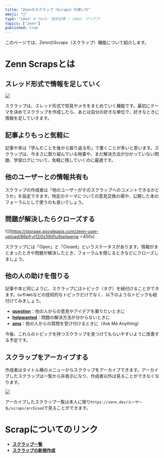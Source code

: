 ```yaml
---
title: "Zennのスクラップ（Scraps）の使い方"
emoji: "📑"
type: "idea" # tech: 技術記事 / idea: アイデア
topics: ["zenn"]
published: true
---
```


このページでは、ZennのScraps（スクラップ）機能について紹介します。

# Zenn Scrapsとは


## スレッド形式で情報を足していく

![](https://storage.googleapis.com/zenn-user-upload/8mal7k3jajdjp8cqnlbzaz9l5o23)



スクラップは、スレッド形式で知見やメモをまとめていく機能です。最初にテーマを決めてスクラップを作成したら、あとは自分の好きな単位で、好きなときに情報を足していきます。

## 記事よりもっと気軽に
記事や本は「学んだことを後から振り返る形」で書くことが多いと思います。スクラップは、今まさに取り組んでいる物事や、まだ解決方法が分かっていない問題、学習ログについて、気軽に残していくのに最適です。

## 他のユーザーとの情報共有も

スクラップの作成者は「他のユーザーがそのスクラップへのコメントできるかどうか」を設定できます。特定のテーマについての意見交換の場や、公開した本のフォーラムとして使うのも良いでしょう。

## 問題が解決したらクローズする

![](https://storage.googleapis.com/zenn-user-upload/86pfrvj12j0z59iifiu9splweriw =450x)

スクラップには「Open」と「Closed」というステータスがあります。情報がまとまったときや問題が解決したとき、フォーラムを閉じるときなどにクローズしましょう。


## 他の人の助けを借りる
記事や本と同じように、スクラップにはトピック（タグ）を紐付けることができます。`Go`や`AWS`などの技術的なトピックだけでなく、以下のようなトピックも紐付けてみましょう。

- **[question](https://zenn.dev/topics/question/scraps)**：他の人からの意見やアイデアを募りたいときに
- **[helpwanted](https://zenn.dev/topics/helpwanted/scraps)**：問題の解決方法が分からないときに
- **[ama](https://zenn.dev/topics/ama/scraps)**：他の人からの質問を受け付けるときに（Ask Me Anything）

今後、これらのトピックを持つスクラップを見つけてもらいやすいように改善する予定です。

## スクラップをアーカイブする

作成者はタイトル横のメニューからスクラップをアーカイブできます。アーカイブしたスクラップは一覧から非表示になり、作成者以外は見ることができなくなります。


![](https://storage.googleapis.com/zenn-user-upload/cicb0rai8izx01rsl7bni644gbug)

アーカイブしたスクラップ一覧は本人に限り`https://zenn.dev/ユーザー名/scraps/archived`で見ることができます。



# Scrapについてのリンク

- **[スクラップ一覧](https://zenn.dev/scraps)**
- **[スクラップの新規作成](https://zenn.dev/scraps/new)**


